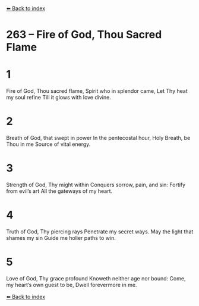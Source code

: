 [⬅️ Back to index](../README.md)

# 263 – Fire of God, Thou Sacred Flame


# 1
Fire of God, Thou sacred flame,
Spirit who in splendor came,
Let Thy heat my soul refine
Till it glows with love divine.

# 2
Breath of God, that swept in power
In the pentecostal hour,
Holy Breath, be Thou in me
Source of vital energy.

# 3
Strength of God, Thy might within
Conquers sorrow, pain, and sin:
Fortify from evil’s art
All the gateways of my heart.

# 4
Truth of God, Thy piercing rays
Penetrate my secret ways.
May the light that shames my sin
Guide me holier paths to win.

# 5
Love of God, Thy grace profound
Knoweth neither age nor bound:
Come, my heart’s own guest to be,
Dwell forevermore in me.

[⬅️ Back to index](../README.md)
